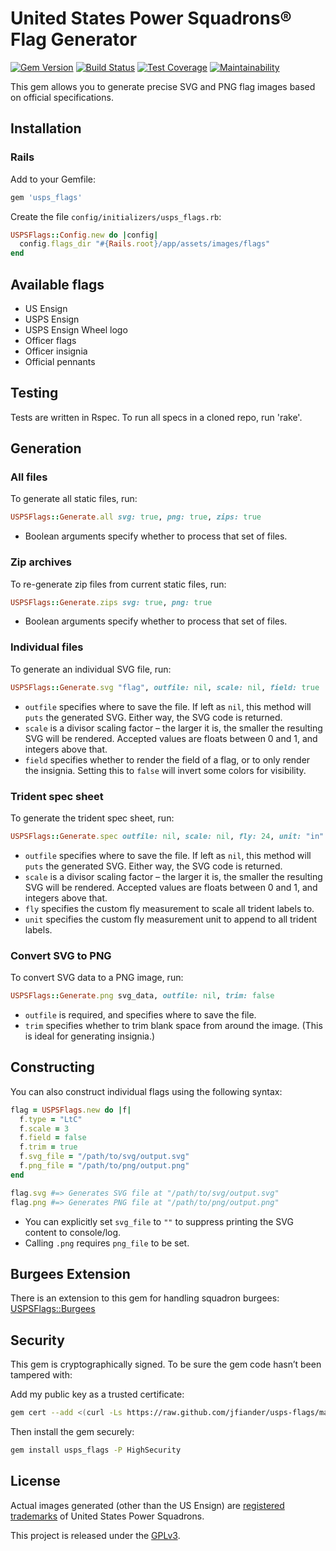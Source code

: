 # United States Power Squadrons® Flag Generator

[![Gem Version](https://img.shields.io/gem/v/usps_flags.svg)](https://rubygems.org/gems/usps_flags)
[![Build Status](https://travis-ci.org/jfiander/usps-flags.svg)](https://travis-ci.org/jfiander/usps-flags)
[![Test Coverage](https://api.codeclimate.com/v1/badges/760b824f0edac3316a11/test_coverage)](https://codeclimate.com/github/jfiander/usps-flags/test_coverage)
[![Maintainability](https://api.codeclimate.com/v1/badges/760b824f0edac3316a11/maintainability)](https://codeclimate.com/github/jfiander/usps-flags/maintainability)

This gem allows you to generate precise SVG and PNG flag images based on
official specifications.

## Installation

### Rails

Add to your Gemfile:

```ruby
gem 'usps_flags'
```

Create the file `config/initializers/usps_flags.rb`:

```ruby
USPSFlags::Config.new do |config|
  config.flags_dir "#{Rails.root}/app/assets/images/flags"
end
```

## Available flags

- US Ensign
- USPS Ensign
- USPS Ensign Wheel logo
- Officer flags
- Officer insignia
- Official pennants

## Testing

Tests are written in Rspec. To run all specs in a cloned repo, run 'rake'.

## Generation

### All files

To generate all static files, run:

```ruby
USPSFlags::Generate.all svg: true, png: true, zips: true
```

- Boolean arguments specify whether to process that set of files.

### Zip archives

To re-generate zip files from current static files, run:

```ruby
USPSFlags::Generate.zips svg: true, png: true
```

- Boolean arguments specify whether to process that set of files.

### Individual files

To generate an individual SVG file, run:

```ruby
USPSFlags::Generate.svg "flag", outfile: nil, scale: nil, field: true
```

- `outfile` specifies where to save the file. If left as `nil`, this method will
  `puts` the generated SVG. Either way, the SVG code is returned.
- `scale` is a divisor scaling factor – the larger it is, the smaller the
  resulting SVG will be rendered. Accepted values are floats between 0 and 1,
  and integers above that.
- `field` specifies whether to render the field of a flag, or to only render the
  insignia. Setting this to `false` will invert some colors for visibility.

### Trident spec sheet

To generate the trident spec sheet, run:

```ruby
USPSFlags::Generate.spec outfile: nil, scale: nil, fly: 24, unit: "in"
```

- `outfile` specifies where to save the file. If left as `nil`, this method will
  `puts` the generated SVG. Either way, the SVG code is returned.
- `scale` is a divisor scaling factor – the larger it is, the smaller the
  resulting SVG will be rendered. Accepted values are floats between 0 and 1,
  and integers above that.
- `fly` specifies the custom fly measurement to scale all trident labels to.
- `unit` specifies the custom fly measurement unit to append to all trident
  labels.

### Convert SVG to PNG

To convert SVG data to a PNG image, run:

```ruby
USPSFlags::Generate.png svg_data, outfile: nil, trim: false
```

- `outfile` is required, and specifies where to save the file.
- `trim` specifies whether to trim blank space from around the image. (This is
  ideal for generating insignia.)

## Constructing

You can also construct individual flags using the following syntax:

```ruby
flag = USPSFlags.new do |f|
  f.type = "LtC"
  f.scale = 3
  f.field = false
  f.trim = true
  f.svg_file = "/path/to/svg/output.svg"
  f.png_file = "/path/to/png/output.png"
end

flag.svg #=> Generates SVG file at "/path/to/svg/output.svg"
flag.png #=> Generates PNG file at "/path/to/png/output.png"
```

- You can explicitly set `svg_file` to `""` to suppress printing the SVG content
  to console/log.
- Calling `.png` requires `png_file` to be set.

## Burgees Extension

There is an extension to this gem for handling squadron burgees:
[USPSFlags::Burgees](https://github.com/jfiander/usps-flags_burgees)

## Security

This gem is cryptographically signed. To be sure the gem code hasn’t been
tampered with:

Add my public key as a trusted certificate:

```sh
gem cert --add <(curl -Ls https://raw.github.com/jfiander/usps-flags/master/certs/jfiander.pem)
```

Then install the gem securely:

```sh
gem install usps_flags -P HighSecurity
```

## License

Actual images generated (other than the US Ensign) are
[registered trademarks](http://www.usps.org/national/itcom/trademark.html) of
United States Power Squadrons.

This project is released under the
[GPLv3](https://raw.github.com/jfiander/usps-flags/master/LICENSE).
